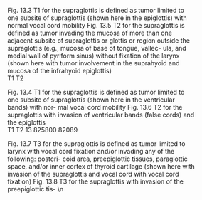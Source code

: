 <figure>
<figcaption>Fig. 13.3 T1 for the supraglottis is defined as tumor limited to one
subsite of supraglottis (shown here in the epiglottis) with normal vocal
cord mobility Fig. 13.5 T2 for the supraglottis is defined as tumor invading the
mucosa of more than one adjacent subsite of supraglottis or glottis or
region outside the supraglottis (e.g., mucosa of base of tongue, vallec-
ula, and medial wall of pyriform sinus) without fixation of the larynx
(shown here with tumor involvement in the suprahyoid and mucosa of
the infrahyoid epiglottis)</figcaption>  
T1  
T2  
</figure>  
<figure>
<figcaption>Fig. 13.4 T1 for the supraglottis is defined as tumor limited to one
subsite of supraglottis (shown here in the ventricular bands) with nor-
mal vocal cord mobility Fig. 13.6 T2 for the supraglottis with invasion of ventricular bands
(false cords) and the epiglottis</figcaption>  
T1  
T2  
13  
825800  
82089  
</figure>  

<!-- PageBreak -->  
<!-- PageNumber="158" -->
<!-- PageHeader="American Joint Committee on Cancer . 2017" -->  
<figure>
<figcaption>Fig. 13.7 T3 for the supraglottis is defined as tumor limited to larynx
with vocal cord fixation and/or invading any of the following: postcri-
coid area, preepiglottic tissues, paraglottic space, and/or inner cortex of
thyroid cartilage (shown here with invasion of the supraglottis and
vocal cord with vocal cord fixation) Fig. 13.8 T3 for the supraglottis with invasion of the preepiglottic tis-
\n</figure>
